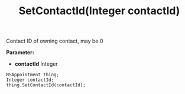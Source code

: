 ﻿---
uid: crmscript_ref_NSAppointment_SetContactId
title: SetContactId(Integer contactId)
intellisense: NSAppointment.SetContactId
keywords: NSAppointment, GetContactId
so.topic: reference
---

Contact ID of owning contact, may be 0

**Parameter:** 
 - **contactId** Integer

```crmscript
NSAppointment thing;
Integer contactId;
thing.SetContactId(contactId);
```

